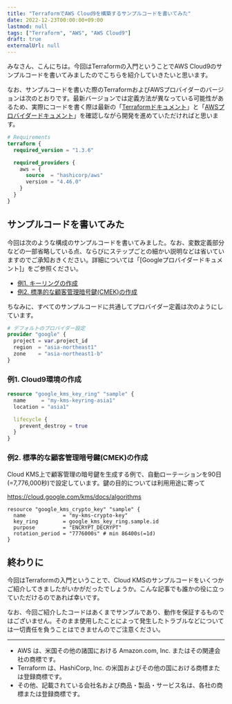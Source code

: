 ```yaml
---
title: "TerraformでAWS Cloud9を構築するサンプルコードを書いてみた"
date: 2022-12-23T00:00:00+09:00
lastmod: null
tags: ["Terraform", "AWS", "AWS Cloud9"]
draft: true
externalUrl: null
---
```


みなさん、こんにちは。今回はTerraformの入門ということでAWS Cloud9のサンプルコードを書いてみましたのでこちらを紹介していきたいと思います。

なお、サンプルコードを書いた際のTerraformおよびAWSプロバイダーのバージョンは次のとおりです。最新バージョンでは定義方法が異なっている可能性があるため、実際にコードを書く際は最新の「[Terraformドキュメント]」と「[AWSプロバイダードキュメント]」を確認しながら開発を進めていただければと思います。

[Terraformドキュメント]: https://developer.hashicorp.com/terraform/docs
[AWSプロバイダードキュメント]: https://registry.terraform.io/providers/hashicorp/aws/latest/docs

```tf:versions.tf
# Requirements
terraform {
  required_version = "1.3.6"

  required_providers {
    aws = {
      source  = "hashicorp/aws"
      version = "4.46.0"
    }
  }
}
```

<!-- omit in toc -->
## サンプルコードを書いてみた

今回は次のような構成のサンプルコードを書いてみました。なお、変数定義部分などの一部省略している点、ならびにステップごとの細かい説明などは省いていますのでご承知おきください。詳細については「[Googleプロバイダードキュメント]」をご参照ください。

- [例1. キーリングの作成](#例1-キーリングの作成)
- [例2. 標準的な顧客管理暗号鍵(CMEK)の作成](#例2-標準的な顧客管理暗号鍵cmekの作成)

ちなみに、すべてのサンプルコードに共通してプロバイダー定義は次のようにしています。

```tf:proiders.tf
# デフォルトのプロバイダー設定
provider "google" {
  project = var.project_id
  region  = "asia-northeast1"
  zone    = "asia-northeast1-b"
}
```

### 例1. Cloud9環境の作成

```tf
resource "google_kms_key_ring" "sample" {
  name     = "my-kms-keyring-asia1"
  location = "asia1"

  lifecycle {
    prevent_destroy = true
  }
}
```

### 例2. 標準的な顧客管理暗号鍵(CMEK)の作成

Cloud KMS上で顧客管理の暗号鍵を生成する例で、自動ローテーションを90日(=7,776,000秒)で設定しています。鍵の目的については利用用途に寄って

<https://cloud.google.com/kms/docs/algorithms>

```
resource "google_kms_crypto_key" "sample" {
  name            = "my-kms-crypto-key"
  key_ring        = google_kms_key_ring.sample.id
  purpose         = "ENCRYPT_DECRYPT"
  rotation_period = "7776000s" # min 86400s(=1d)
}
```

<!-- omit in toc -->
## 終わりに

今回はTerraformの入門ということで、Cloud KMSのサンプルコードをいくつかご紹介してきましたがいかがだったでしょうか。こんな記事でも誰かの役に立っていただけるのであれば幸いです。

なお、今回ご紹介したコードはあくまでサンプルであり、動作を保証するものではございません。そのまま使用したことによって発生したトラブルなどについては一切責任を負うことはできませんのでご注意ください。

---

- AWS は、米国その他の諸国における Amazon.com, Inc. またはその関連会社の商標です。
- Terraform は、HashiCorp, Inc. の米国およびその他の国における商標または登録商標です。
- その他、記載されている会社名および商品・製品・サービス名は、各社の商標または登録商標です。
